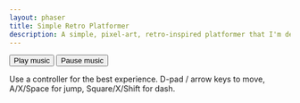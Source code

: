 ```yaml
---
layout: phaser
title: Simple Retro Platformer
description: A simple, pixel-art, retro-inspired platformer that I'm developing as a side project. Pre-alpha! Work in progress!
---
```


<button id="play-button">Play music</button>
<button id="pause-button">Pause music</button>
<p>
    Use a controller for the best experience. D-pad / arrow keys to move, A/X/Space for jump, Square/X/Shift for dash.
</p>
<script type="text/javascript" src="/phaser/level1.js" defer></script>
